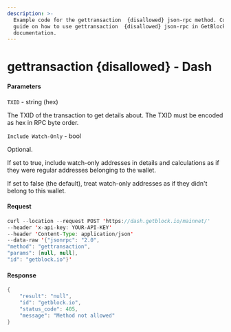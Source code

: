 ```yaml
---
description: >-
  Example code for the gettransaction  {disallowed} json-rpc method. Сomplete
  guide on how to use gettransaction  {disallowed} json-rpc in GetBlock.io Web3
  documentation.
---
```


# gettransaction {disallowed} - Dash

#### Parameters

`TXID` - string (hex)

The TXID of the transaction to get details about. The TXID must be encoded as hex in RPC byte order.

`Include Watch-Only` - bool

Optional.

If set to true, include watch-only addresses in details and calculations as if they were regular addresses belonging to the wallet.

If set to false (the default), treat watch-only addresses as if they didn't belong to this wallet.

#### Request

```java
curl --location --request POST 'https://dash.getblock.io/mainnet/' 
--header 'x-api-key: YOUR-API-KEY' 
--header 'Content-Type: application/json' 
--data-raw '{"jsonrpc": "2.0",
"method": "gettransaction",
"params": [null, null],
"id": "getblock.io"}'
```

#### Response

```java
{
    "result": "null",
    "id": "getblock.io",
    "status_code": 405,
    "message": "Method not allowed"
}
```
